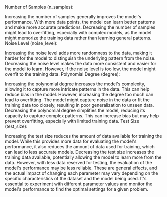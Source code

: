 Number of Samples (n_samples):

Increasing the number of samples generally improves the model's performance. With more data points, the model can learn better patterns and make more accurate predictions.
Decreasing the number of samples might lead to overfitting, especially with complex models, as the model might memorize the training data rather than learning general patterns.
Noise Level (noise_level):

Increasing the noise level adds more randomness to the data, making it harder for the model to distinguish the underlying pattern from the noise.
Decreasing the noise level makes the data more consistent and easier for the model to learn. However, if the noise level is too low, the model might overfit to the training data.
Polynomial Degree (degree):

Increasing the polynomial degree increases the model's complexity, allowing it to capture more intricate patterns in the data. This can help reduce bias in the model.
However, increasing the degree too much can lead to overfitting. The model might capture noise in the data or fit the training data too closely, resulting in poor generalization to unseen data.
Decreasing the polynomial degree simplifies the model, reducing its capacity to capture complex patterns. This can increase bias but may help prevent overfitting, especially with limited training data.
Test Size (test_size):

Increasing the test size reduces the amount of data available for training the model. While this provides more data for evaluating the model's performance, it also reduces the amount of data used for training, which can lead to less accurate models.
Decreasing the test size increases the training data available, potentially allowing the model to learn more from the data. However, with less data reserved for testing, the evaluation of the model's performance may be less reliable.
These are general effects, and the actual impact of changing each parameter may vary depending on the specific characteristics of the dataset and the model being used. It's essential to experiment with different parameter values and monitor the model's performance to find the optimal settings for a given problem.

